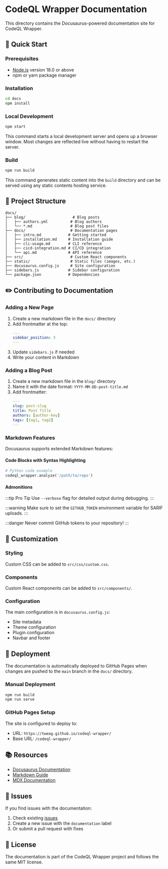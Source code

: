 # CodeQL Wrapper Documentation

This directory contains the Docusaurus-powered documentation site for CodeQL Wrapper.

## 🚀 Quick Start

### Prerequisites

- [Node.js](https://nodejs.org/en/download/) version 18.0 or above
- npm or yarn package manager

### Installation

```bash
cd docs
npm install
```

### Local Development

```bash
npm start
```

This command starts a local development server and opens up a browser window. Most changes are reflected live without having to restart the server.

### Build

```bash
npm run build
```

This command generates static content into the `build` directory and can be served using any static contents hosting service.

## 📁 Project Structure

```
docs/
├── blog/                     # Blog posts
│   ├── authors.yml          # Blog authors
│   └── *.md                 # Blog post files
├── docs/                    # Documentation pages
│   ├── intro.md            # Getting started
│   ├── installation.md     # Installation guide
│   ├── cli-usage.md        # CLI reference
│   ├── cicd-integration.md # CI/CD integration
│   └── api.md              # API reference
├── src/                     # Custom React components
├── static/                  # Static files (images, etc.)
├── docusaurus.config.js     # Site configuration
├── sidebars.js             # Sidebar configuration
└── package.json            # Dependencies
```

## ✏️ Contributing to Documentation

### Adding a New Page

1. Create a new markdown file in the `docs/` directory
2. Add frontmatter at the top:
   ```yaml
   ---
   sidebar_position: 3
   ---
   ```
3. Update `sidebars.js` if needed
4. Write your content in Markdown

### Adding a Blog Post

1. Create a new markdown file in the `blog/` directory
2. Name it with the date format: `YYYY-MM-DD-post-title.md`
3. Add frontmatter:
   ```yaml
   ---
   slug: post-slug
   title: Post Title
   authors: [author-key]
   tags: [tag1, tag2]
   ---
   ```

### Markdown Features

Docusaurus supports extended Markdown features:

#### Code Blocks with Syntax Highlighting

```python
# Python code example
codeql_wrapper.analyze('/path/to/repo')
```

#### Admonitions

:::tip Pro Tip
Use `--verbose` flag for detailed output during debugging.
:::

:::warning
Make sure to set the `GITHUB_TOKEN` environment variable for SARIF uploads.
:::

:::danger
Never commit GitHub tokens to your repository!
:::

## 🎨 Customization

### Styling

Custom CSS can be added to `src/css/custom.css`.

### Components

Custom React components can be added to `src/components/`.

### Configuration

The main configuration is in `docusaurus.config.js`:

- Site metadata
- Theme configuration
- Plugin configuration
- Navbar and footer

## 🚀 Deployment

The documentation is automatically deployed to GitHub Pages when changes are pushed to the `main` branch in the `docs/` directory.

### Manual Deployment

```bash
npm run build
npm run serve
```

### GitHub Pages Setup

The site is configured to deploy to:
- URL: `https://tweag.github.io/codeql-wrapper/`
- Base URL: `/codeql-wrapper/`

## 📚 Resources

- [Docusaurus Documentation](https://docusaurus.io/)
- [Markdown Guide](https://www.markdownguide.org/)
- [MDX Documentation](https://mdxjs.com/)

## 🐛 Issues

If you find issues with the documentation:

1. Check existing [issues](https://github.com/tweag/codeql-wrapper/issues)
2. Create a new issue with the `documentation` label
3. Or submit a pull request with fixes

## 📝 License

The documentation is part of the CodeQL Wrapper project and follows the same MIT license.
